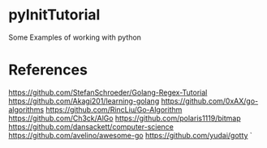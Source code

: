 # pyInitTutorial
Some Examples of working with python 


# References 

https://github.com/StefanSchroeder/Golang-Regex-Tutorial
https://github.com/Akagi201/learning-golang
https://github.com/0xAX/go-algorithms
https://github.com/RincLiu/Go-Algorithm
https://github.com/Ch3ck/AlGo
https://github.com/polaris1119/bitmap
https://github.com/dansackett/computer-science
https://github.com/avelino/awesome-go
https://github.com/yudai/gotty
`

